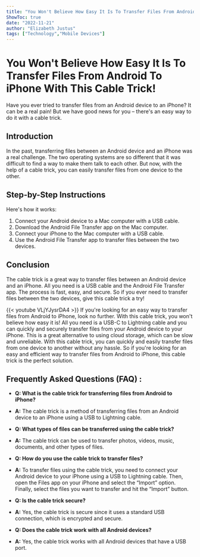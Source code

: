 ```yaml
---
title: "You Won't Believe How Easy It Is To Transfer Files From Android To iPhone With This Cable Trick!"
ShowToc: true 
date: "2022-11-21"
author: "Elizabeth Justus" 
tags: ["Technology","Mobile Devices"]
---
```

# You Won't Believe How Easy It Is To Transfer Files From Android To iPhone With This Cable Trick!

Have you ever tried to transfer files from an Android device to an iPhone? It can be a real pain! But we have good news for you – there's an easy way to do it with a cable trick.

## Introduction

In the past, transferring files between an Android device and an iPhone was a real challenge. The two operating systems are so different that it was difficult to find a way to make them talk to each other. But now, with the help of a cable trick, you can easily transfer files from one device to the other.

## Step-by-Step Instructions

Here's how it works:

1. Connect your Android device to a Mac computer with a USB cable.
2. Download the Android File Transfer app on the Mac computer.
3. Connect your iPhone to the Mac computer with a USB cable.
4. Use the Android File Transfer app to transfer files between the two devices.

## Conclusion

The cable trick is a great way to transfer files between an Android device and an iPhone. All you need is a USB cable and the Android File Transfer app. The process is fast, easy, and secure. So if you ever need to transfer files between the two devices, give this cable trick a try!

{{< youtube VLjYJysrDA4 >}} 
If you're looking for an easy way to transfer files from Android to iPhone, look no further. With this cable trick, you won't believe how easy it is! All you need is a USB-C to Lightning cable and you can quickly and securely transfer files from your Android device to your iPhone. This is a great alternative to using cloud storage, which can be slow and unreliable. With this cable trick, you can quickly and easily transfer files from one device to another without any hassle. So if you're looking for an easy and efficient way to transfer files from Android to iPhone, this cable trick is the perfect solution.

## Frequently Asked Questions (FAQ) :
- **Q: What is the cable trick for transferring files from Android to iPhone?** 
- **A:** The cable trick is a method of transferring files from an Android device to an iPhone using a USB to Lightning cable.

- **Q: What types of files can be transferred using the cable trick?**
- **A:** The cable trick can be used to transfer photos, videos, music, documents, and other types of files.

- **Q: How do you use the cable trick to transfer files?**
- **A:** To transfer files using the cable trick, you need to connect your Android device to your iPhone using a USB to Lightning cable. Then, open the Files app on your iPhone and select the “Import” option. Finally, select the files you want to transfer and hit the “Import” button.

- **Q: Is the cable trick secure?**
- **A:** Yes, the cable trick is secure since it uses a standard USB connection, which is encrypted and secure.

- **Q: Does the cable trick work with all Android devices?**
- **A:** Yes, the cable trick works with all Android devices that have a USB port.


